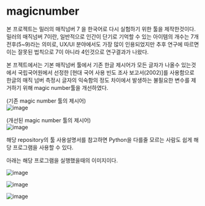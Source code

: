 # magicnumber
본 프로젝트는 밀러의 매직넘버 7 을 한국어로 다시 실험하기 위한 툴을 제작한것이다.
밀러의 매직넘버 7이란, 일반적으로 인간이 단기로 기억할 수 있는 아이템의 개수는 7개 전후(5~9)라는 의미로, UX/UI 분야에서도 가장 많이 인용되었지만 추후 연구에 따르면 이는 잘못된 법칙으로 7이 아니라 4인것으로 연구결과가 나왔다.

본 프젝트에서는 기본 매직넘버 툴에서 기존 한글 제시어가 모든 글자가 나올수 있는것에서 국립국어원에서 선정한 [현대 국어 사용 빈도 조사 보고서(2002)]를 사용함으로 한글의 매직 넘버 측정시 글자의 익숙함의 정도 차이에서 발생하는 불필요한 변수를 제거하기 위해 magic number툴을 개선하였다.
  
(기존 magic number 툴의 제시어)  
![image](https://user-images.githubusercontent.com/98961173/210344029-4f321d97-b568-47c8-9831-73666b3be639.png)  
  
(개선된 magic number 툴의 제시어)  
![image](https://user-images.githubusercontent.com/98961173/210344567-20443f47-2b5b-48ef-b8af-a66ef1d729da.png)

  
해당 repository의 툴 사용설명서를 참고하면 Python을 다를줄 모르는 사람도 쉽게 해당 프로그램을 사용할 수 있다.
  
아래는 해당 프로그램을 실행했을때의 이미지이다.

![image](https://user-images.githubusercontent.com/98961173/210344684-58fca85f-409f-4d29-be06-db91780918df.png) 
  
![image](https://user-images.githubusercontent.com/98961173/210344784-bec53601-1d60-4288-9d6a-55fc9fb94f9f.png)  
  
![image](https://user-images.githubusercontent.com/98961173/210344854-fbb8bf3d-3d49-44a6-b919-423c245698d2.png)  


